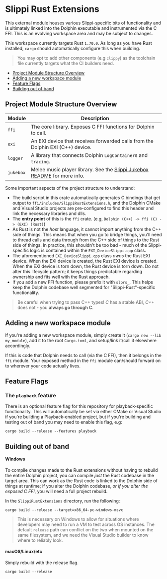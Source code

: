 # Slippi Rust Extensions
This external module houses various Slippi-specific bits of functionality and is ultimately linked into the Dolphin executable and instrumented via the C FFI. This is an evolving workspace area and may be subject to changes.

This workspace currently targets Rust `1.70.0`. As long as you have Rust installed, `cargo` should automatically configure this when building.

> You may opt to add other components (e.g `clippy`) as the toolchain file currently targets what the CI builders need.

- [Project Module Structure Overview](#project-module-structure-overview)
- [Adding a new workspace module](#adding-a-new-workspace-module)
- [Feature Flags](#feature-flags)
- [Building out of band](#building-out-of-band)

## Project Module Structure Overview

| Module   | Description                                                                    |
|----------|--------------------------------------------------------------------------------|
| `ffi`    | The core library. Exposes C FFI functions for Dolphin to call.                 |
| `exi`    | An EXI device that receives forwarded calls from the Dolphin EXI (C++) device. |
| `logger` | A library that connects Dolphin `LogContainer`s and `tracing`.                 |
| `jukebox`| Melee music player library. See the [Slippi Jukebox README](jukebox/README.md) for more info. |

Some important aspects of the project structure to understand:

- The build script in this crate automatically generates C bindings that get output to `ffi/includes/SlippiRustExtensions.h`, and the Dolphin CMake and Visual Studio projects are pre-configured to find this header and link the necessary libraries and dlls.
- The **entry point** of this is the `ffi` crate. (e.g, `Dolphin (C++) -> ffi (C) -> (EXI) (Rust)`)
- As Rust is not the _host_ language, it cannot import anything from the C++ side of things. This means that when you go to bridge things, you'll need to thread calls and data through from the C++ side of things to the Rust side of things. In practice, this shouldn't be too bad - much of the Slippi-specific logic is contained within the `EXI_DeviceSlippi.cpp` class.
- The aforementioned `EXI_DeviceSlippi.cpp` class *owns* the Rust EXI device. When the EXI device is created, the Rust EXI device is created. When the EXI device is torn down, the Rust device is torn down. Do not alter this lifecycle pattern; it keeps things predictable regarding ownership and fits well with the Rust approach.
- If you add a new FFI function, please prefix it with `slprs_`. This helps keep the Dolphin codebase well segmented for "Slippi-Rust"-specific functionality.

> Be careful when trying to pass C++ types! _C_ has a stable ABI, _C++_ does not - you **always go through C**.

## Adding a new workspace module
If you're adding a new workspace module, simply create it (`cargo new --lib my_module`), add it to the root `Cargo.toml`, and setup/link it/call it elsewhere accordingly.

If this is code that Dolphin needs to call (via the C FFI), then it belongs in the `ffi` module. Your exposed method in the `ffi` module can/should forward on to wherever your code actually lives.

## Feature Flags

### The `playback` feature
There is an optional feature flag for this repository for playback-specific functionality. This will automatically be set via either CMake or Visual Studio if you're building a Playback-enabled project, but if you're building and testing out of band you may need to enable this flag, e.g:

```
cargo build --release --features playback
```

## Building out of band

#### Windows
To compile changes made to the Rust extensions without having to rebuild the entire Dolphin project, you can compile _just_ the Rust codebase in the target area. This can work as the Rust code is linked to the Dolphin side of things at runtime; if you alter the Dolphin codebase, _or if you alter the exposed C FFI_, you will need a full project rebuild.

In the `SlippiRustExtensions` directory, run the following:

```
cargo build --release --target=x86_64-pc-windows-msvc
```

> This is necessary on Windows to allow for situations where developers may need to run a VM to test across OS instances. The default `release` path can conflict on the two when mounted on the same filesystem, and we need the Visual Studio builder to know where to reliably look.

#### macOS/Linux/etc
Simply rebuild with the release flag.

```
cargo build --release
```
